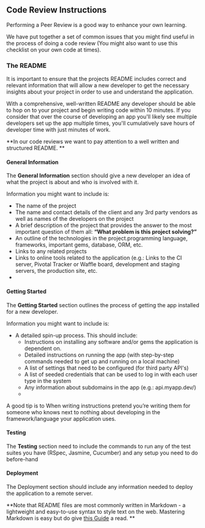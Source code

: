 ## Code Review Instructions
Performing a Peer Review is a good way to enhance your own learning. 

We have put together a set of common issues that you might find useful in the process of doing a code review (You might also want to use this checklist on your own code at times).

### The README
It is important to ensure that the projects README includes correct and relevant information that will allow a new developer to get the necessary insights about your project in order to use and understand the application. 

With a comprehensive, well-written README any developer should be able to hop on to your project and begin writing code within 10 minutes. If you consider that over the course of developing an app you'll likely see multiple developers set up the app multiple times, you'll cumulatively save hours of developer time with just minutes of work.

**In our code reviews we want to pay attention to a well written and structured README. **

#### General Information

The **General Information** section should give a new developer an idea of what the project is about and who is involved with it.

Information you might want to include is:

* The name of the project
* The name and contact details of the client and any 3rd party vendors as well as names of the developers on the project
* A brief description of the project that provides the answer to the most important question of them all: **“What problem is this project solving?”**
* An outline of the technologies in the project.programming language, frameworks, important gems, database, ORM, etc.
* Links to any related projects
* Links to online tools related to the application (e.g.: Links to the CI server, Pivotal Tracker or Waffle board, development and staging servers, the production site, etc.  
* 
#### Getting Started

The **Getting Started** section outlines the process of getting the app installed for a new developer. 

Information you might want to include is:

* A detailed spin-up process. This should include:
  * Instructions on installing any software and/or gems the application is dependent on.
  * Detailed instructions on running the app (with step-by-step commands needed to get up and running on a local machine)  
  * A list of settings that need to be configured (for third party API's) 
  * A list of seeded credentials that can be used to log in with each user type in the system
  * Any information about subdomains in the app (e.g.: api.myapp.dev/)
  * 
A good tip is to When writing instructions pretend you’re writing them for someone who knows next to nothing about developing in the framework/language your application uses.

#### Testing

The **Testing** section need to include  the commands to run any of the test suites you have (RSpec, Jasmine, Cucumber) and any setup you need to do before-hand 

#### Deployment
The Deployment section should include any information needed to deploy the application to a remote server.

**Note that README files are most commonly written in Markdown - a lightweight and easy-to-use syntax to style text on the web. Mastering Markdown is easy but do give [this Guide](https://guides.github.com/features/mastering-markdown/) a read. **


